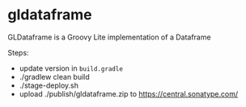 # gldataframe
GLDataframe is a Groovy Lite implementation of a Dataframe

Steps:
* update version in `build.gradle`
* ./gradlew clean build
* ./stage-deploy.sh 
* upload ./publish/gldataframe.zip to https://central.sonatype.com/

